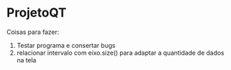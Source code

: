 # ProjetoQT

Coisas para fazer:
<ol>
<li>Testar programa e consertar bugs</li>
<li>relacionar intervalo com eixo.size() para adaptar a quantidade de dados na tela</li>
</ol>

